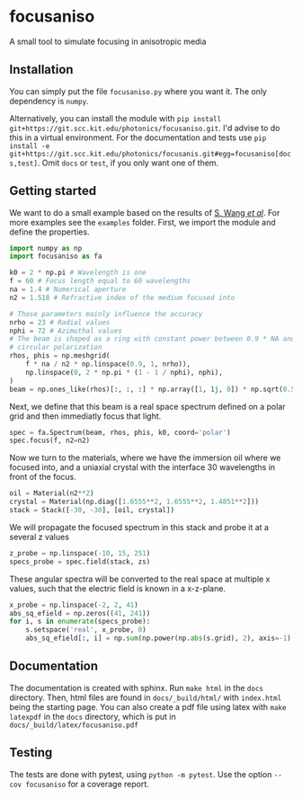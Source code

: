 # focusaniso

A small tool to simulate focusing in anisotropic media

## Installation

You can simply put the file `focusaniso.py` where you want it. The only dependency is
`numpy`.

Alternatively, you can install the module with
`pip install git+https://git.scc.kit.edu/photonics/focusaniso.git`. I'd advise to do
this in a virtual environment. For the documentation and tests use
`pip install -e git+https://git.scc.kit.edu/photonics/focusanis.git#egg=focusaniso[docs,test]`.
Omit `docs` or `test`, if you only want one of them.

## Getting started

We want to do a small example based on the results of [S. Wang *et al*][1]. For more
examples see the `examples` folder. First, we import the module and define the
properties.

```python
import numpy as np
import focusaniso as fa

k0 = 2 * np.pi # Wavelength is one
f = 60 # Focus length equal to 60 wavelengths
na = 1.4 # Numerical aperture
n2 = 1.518 # Refractive index of the medium focused into

# Those parameters mainly influence the accuracy
nrho = 23 # Radial values
nphi = 72 # Azimuthal values
# The beam is shaped as a ring with constant power between 0.9 * NA and NA with
# circular polarization
rhos, phis = np.meshgrid(
    f * na / n2 * np.linspace(0.9, 1, nrho)),
    np.linspace(0, 2 * np.pi * (1 - 1 / nphi), nphi),
)
beam = np.ones_like(rhos)[:, :, :] * np.array([1, 1j, 0]) * np.sqrt(0.5)
```
Next, we define that this beam is a real space spectrum defined on a polar grid and
then immediatly focus that light.
```python
spec = fa.Spectrum(beam, rhos, phis, k0, coord='polar')
spec.focus(f, n2=n2)
```
Now we turn to the materials, where we have the immersion oil where we focused into, and
a uniaxial crystal with the interface 30 wavelengths in front of the focus.
```python
oil = Material(n2**2)
crystal = Material(np.diag([1.6555**2, 1.6555**2, 1.4851**2]))
stack = Stack([-30, -30], [oil, crystal])
```
We will propagate the focused spectrum in this stack and probe it at a several z values
```python
z_probe = np.linspace(-10, 15, 251)
specs_probe = spec.field(stack, zs)
```
These angular spectra will be converted to the real space at multiple x values, such
that the electric field is known in a x-z-plane.
```python
x_probe = np.linspace(-2, 2, 41)
abs_sq_efield = np.zeros((41, 241))
for i, s in enumerate(specs_probe):
    s.setspace('real', x_probe, 0)
    abs_sq_efield[:, i] = np.sum(np.power(np.abs(s.grid), 2), axis=-1)
```

## Documentation

The documentation is created with sphinx. Run `make html` in the `docs` directory. Then,
html files are found in `docs/_build/html/` with `index.html` being the starting page.
You can also create a pdf file using latex with `make latexpdf` in the `docs` directory,
which is put in `docs/_build/latex/focusaniso.pdf`

## Testing

The tests are done with pytest, using `python -m pytest`. Use the option
`--cov focusaniso` for a coverage report.

[1]: <https://doi.org/10.1364/JOSAA.32.001026>
     "S. Wang, et al., J. Opt. Soc. Am. A 32, 1026-1031 (2015)"
